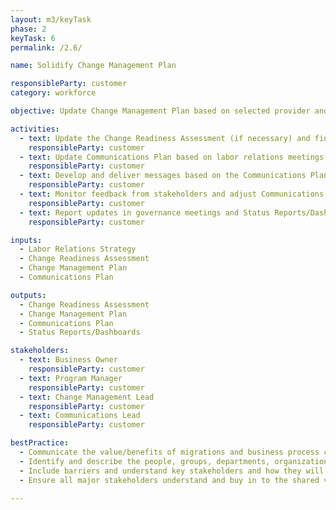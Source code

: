 ```yaml
---
layout: m3/keyTask
phase: 2
keyTask: 6
permalink: /2.6/

name: Solidify Change Management Plan

responsibleParty: customer
category: workforce

objective: Update Change Management Plan based on selected provider and deliver communications to engage stakeholders prior to the migration.

activities:
  - text: Update the Change Readiness Assessment (if necessary) and finalize the Change Management Plan; including the strategies and timeline
    responsibleParty: customer
  - text: Update Communications Plan based on labor relations meetings
    responsibleParty: customer
  - text: Develop and deliver messages based on the Communications Plan
    responsibleParty: customer
  - text: Monitor feedback from stakeholders and adjust Communications Plan
    responsibleParty: customer
  - text: Report updates in governance meetings and Status Reports/Dashboards, informing QSMOs as necessary
    responsibleParty: customer

inputs:
  - Labor Relations Strategy
  - Change Readiness Assessment
  - Change Management Plan
  - Communications Plan

outputs:
  - Change Readiness Assessment
  - Change Management Plan
  - Communications Plan
  - Status Reports/Dashboards 

stakeholders:
  - text: Business Owner
    responsibleParty: customer
  - text: Program Manager
    responsibleParty: customer
  - text: Change Management Lead
    responsibleParty: customer
  - text: Communications Lead
    responsibleParty: customer

bestPractice:
  - Communicate the value/benefits of migrations and business process changes to the larger workforce throughout the program
  - Identify and describe the people, groups, departments, organizations, business processes, programs, and information technology (IT) systems/infrastructure that will serve as barriers to the change. Describe the ways in which these things will be a barrier to change
  - Include barriers and understand key stakeholders and how they will react to the migration in the key messages
  - Ensure all major stakeholders understand and buy in to the shared vision defined in Phase 0 and understand the role they play in the success of the initiative as outlined in the Project Business Case. The shared vision and roles stakeholders play should be reflected in the organization's Strategic Plan and personnel performance appraisals

---
```

